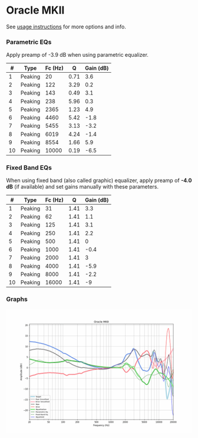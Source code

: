 # Oracle MKII
See [usage instructions](https://github.com/jaakkopasanen/AutoEq#usage) for more options and info.

### Parametric EQs
Apply preamp of -3.9 dB when using parametric equalizer.

|   # | Type    |   Fc (Hz) |    Q |   Gain (dB) |
|-----|---------|-----------|------|-------------|
|   1 | Peaking |        20 | 0.71 |         3.6 |
|   2 | Peaking |       122 | 3.29 |         0.2 |
|   3 | Peaking |       143 | 0.49 |         3.1 |
|   4 | Peaking |       238 | 5.96 |         0.3 |
|   5 | Peaking |      2365 | 1.23 |         4.9 |
|   6 | Peaking |      4460 | 5.42 |        -1.8 |
|   7 | Peaking |      5455 | 3.13 |        -3.2 |
|   8 | Peaking |      6019 | 4.24 |        -1.4 |
|   9 | Peaking |      8554 | 1.66 |         5.9 |
|  10 | Peaking |     10000 | 0.19 |        -6.5 |

### Fixed Band EQs
When using fixed band (also called graphic) equalizer, apply preamp of **-4.0 dB** (if available) and set gains manually with these parameters.

|   # | Type    |   Fc (Hz) |    Q |   Gain (dB) |
|-----|---------|-----------|------|-------------|
|   1 | Peaking |        31 | 1.41 |         3.3 |
|   2 | Peaking |        62 | 1.41 |         1.1 |
|   3 | Peaking |       125 | 1.41 |         3.1 |
|   4 | Peaking |       250 | 1.41 |         2.2 |
|   5 | Peaking |       500 | 1.41 |         0   |
|   6 | Peaking |      1000 | 1.41 |        -0.4 |
|   7 | Peaking |      2000 | 1.41 |         3   |
|   8 | Peaking |      4000 | 1.41 |        -5.9 |
|   9 | Peaking |      8000 | 1.41 |        -2.2 |
|  10 | Peaking |     16000 | 1.41 |        -9   |

### Graphs
![](./Oracle%20MKII.png)
